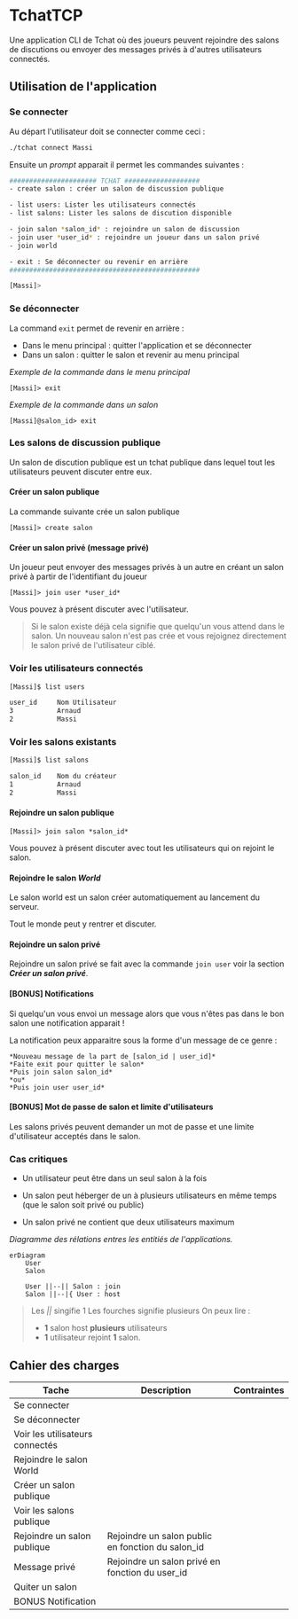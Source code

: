 # TchatTCP

Une application CLI de Tchat où des joueurs peuvent rejoindre des salons de discutions ou envoyer des messages privés à d'autres utilisateurs connectés.

## Utilisation de l'application

### Se connecter
Au départ l'utilisateur doit se connecter comme ceci : 
```bash
./tchat connect Massi
```

Ensuite un *prompt* apparait il permet les commandes suivantes : 

```bash
###################### TCHAT ###################
- create salon : créer un salon de discussion publique

- list users: Lister les utilisateurs connectés
- list salons: Lister les salons de discution disponible

- join salon *salon_id* : rejoindre un salon de discussion
- join user *user_id* : rejoindre un joueur dans un salon privé
- join world

- exit : Se déconnecter ou revenir en arrière
################################################

[Massi]>
```

### Se déconnecter
La command `exit` permet de revenir en arrière :

- Dans le menu principal : quitter l'application et se déconnecter
- Dans un salon : quitter le salon et revenir au menu principal

*Exemple de la commande dans le menu principal*
```
[Massi]> exit
```

*Exemple de la commande dans un salon*
```
[Massi]@salon_id> exit
```

### Les salons de discussion publique
Un salon de discution publique est un tchat publique dans lequel tout les utilisateurs peuvent discuter entre eux.

#### Créer un salon publique

La commande suivante crée un salon publique

```
[Massi]> create salon
```

#### Créer un salon privé (message privé)
Un joueur peut envoyer des messages privés à un autre en créant un salon privé à partir de l'identifiant du joueur

```
[Massi]> join user *user_id*
```

Vous pouvez à présent discuter avec l'utilisateur.

> Si le salon existe déjà cela signifie que quelqu'un vous attend dans le salon. Un nouveau salon n'est pas crée et vous rejoignez directement le salon privé de l'utilisateur ciblé.

### Voir les utilisateurs connectés
```bash
[Massi]$ list users

user_id     Nom Utilisateur
3           Arnaud 
2           Massi 
```

### Voir les salons existants
```bash
[Massi]$ list salons

salon_id    Nom du créateur
1           Arnaud 
2           Massi 
```


#### Rejoindre un salon publique

```
[Massi]> join salon *salon_id*
```
Vous pouvez à présent discuter avec tout les utilisateurs qui on rejoint le salon.

#### Rejoindre le salon *World*
Le salon world est un salon créer automatiquement au lancement du serveur.

Tout le monde peut y rentrer et discuter.

#### Rejoindre un salon privé
Rejoindre un salon privé se fait avec la commande `join user` voir la section ***Créer un salon privé***.

#### [BONUS] Notifications

Si quelqu'un vous envoi un message alors que vous n'êtes pas dans le bon salon une notification apparait ! 

La notification peux apparaitre sous la forme d'un message de ce genre :

```
*Nouveau message de la part de [salon_id | user_id]*
*Faite exit pour quitter le salon*
*Puis join salon salon_id*
*ou*
*Puis join user user_id*
```

#### [BONUS] Mot de passe de salon et limite d'utilisateurs
Les salons privés peuvent demander un mot de passe et une limite d'utilisateur acceptés dans le salon.


### Cas critiques

- Un utilisateur peut être dans un seul salon à la fois
- Un salon peut héberger de un à plusieurs utilisateurs en même temps (que le salon soit privé ou public)

- Un salon privé ne contient que deux utilisateurs maximum

*Diagramme des rélations entres les entitiés de l'applications.*
```mermaid
erDiagram
    User
    Salon

    User ||--|| Salon : join
    Salon ||--|{ User : host
```

> Les *||* singifie 1
> Les fourches signifie plusieurs
> On peux lire : 
> - **1** salon host **plusieurs** utilisateurs
> - **1** utilisateur rejoint **1** salon.


## Cahier des charges

|Tache|Description|Contraintes|
|-|-|-|
|Se connecter|
|Se déconnecter|
| Voir les utilisateurs connectés|
| Rejoindre le salon World|
| Créer un salon publique|
| Voir les salons publique|
|Rejoindre un salon publique| Rejoindre un salon public en fonction du salon_id
|Message privé | Rejoindre un salon privé en fonction du user_id
|Quiter un salon|
| BONUS Notification |
